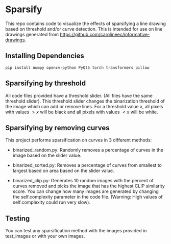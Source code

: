 # Sparsify

This repo contains code to visualize the effects of sparsifying a line drawing based on threshold and/or curve detection. This is intended for use on line drawings generated from https://github.com/carolineec/informative-drawings.

## Installing Dependencies
```
pip install numpy opencv-python PyQt5 torch transformers pillow
```

## Sparsifying by threshold
All code files provided have a threshold slider. (All files have the same threshold slider). This threshold slider changes the binarization threshold of the image which can add or remove lines. For a threshold value $x$, all pixels with values $>x$ will be black and all pixels with values $<x$ will be white.

## Sparsifying by removing curves

This project performs sparsification on curves in 3 different methods:

- binarized_random.py: Randomly removes a percentage of curves in the image based on the slider value. 
  
- binarized_sorted.py: Removes a percentage of curves from smallest to largest based on area based on the slider value.
  
- binarized_clip.py: Generates 10 random images with the percent of curves removed and picks the image that has the highest CLIP similarity score. You can change how many images are generated by changing the self.complexity parameter in the code file. (Warning: High values of self.complexity could run very slow).

## Testing
You can test any sparsification method with the images provided in test_images or with your own images. 
